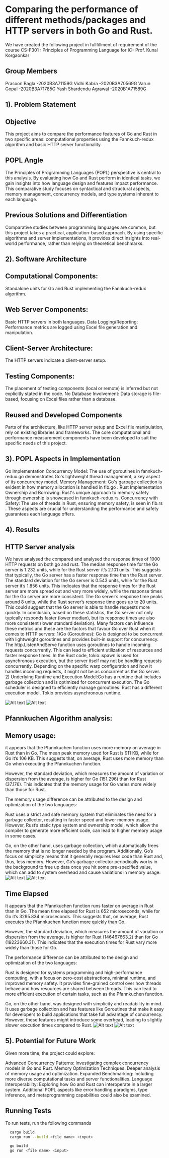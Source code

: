 #  Comparing the performance of different methods/packages and HTTP servers in both Go and Rust.
 
We have created the following project in fullfillment of requirement of the course CS-F301 : Principles of Programming Language for IC-  Prof. Kunal Korgaonkar
 
 
## Group Members
Prasoon Bagla -2020B3A71159G
Vidhi Kabra -2020B3A70569G
Varun Gopal -2020B3A71785G
Yash Shardendu Agrawal -2020B1A71589G
 
 
 
 
 
## 1). Problem Statement
## Objective
This project aims to compare the performance features of Go and Rust in two specific areas: computational properties using the Fannkuch-redux algorithm and basic HTTP server functionality.
 
## POPL Angle
The Principles of Programming Languages (POPL) perspective is central to this analysis. By evaluating how Go and Rust perform in identical tasks, we gain insights into how language design and features impact performance. This comparative study focuses on syntactical and structural aspects, memory management, concurrency models, and type systems inherent to each language.
 
## Previous Solutions and Differentiation
Comparative studies between programming languages are common, but this project takes a practical, application-based approach. By using specific algorithms and server implementations, it provides direct insights into real-world performance, rather than relying on theoretical benchmarks.
 
 
## 2). Software Architecture 
 
## Computational Components: 
Standalone units for Go and Rust implementing the Fannkuch-redux algorithm.
 
## Web Server Components: 
Basic HTTP servers in both languages.
Data Logging/Reporting: Performance metrics are logged using Excel file generation and manipulation.
 
## Client-Server Architecture: 
The HTTP servers indicate a client-server setup.
## Testing Components: 
The placement of testing components (local or remote) is inferred but not explicitly stated in the code.
No Database Involvement: Data storage is file-based, focusing on Excel files rather than a database.
 
## Reused and Developed Components
Parts of the architecture, like HTTP server setup and Excel file manipulation, rely on existing libraries and frameworks. The core computational and performance measurement components have been developed to suit the specific needs of this project.
 
 
## 3). POPL Aspects in Implementation
Go Implementation
Concurrency Model: The use of goroutines in fannkuch-redux.go demonstrates Go's lightweight thread management, a key aspect of its concurrency model.
Memory Management: Go's garbage collection is evident in how memory allocation is handled in fib.go .
Rust Implementation
Ownership and Borrowing: Rust's unique approach to memory safety through ownership is showcased in fannkuch-redux.rs.
Concurrency with Safety: The use of threads in Rust, ensuring memory safety, is seen in fib.rs .
These aspects are crucial for understanding the performance and safety guarantees each language offers.
 
 
## 4). Results
 
## HTTP Server analysis
We have analysed the compared and analysed the response times of 1000 HTTP requests on both go and rust. The median response time for the Go server is 1.232 units, while for the Rust server it’s 2.101 units. This suggests that typically, the Go server has a faster response time than the Rust server. The standard deviation for the Go server is 0.543 units, while for the Rust server it’s 1.856 units. This indicates that the response times for the Rust server are more spread out and vary more widely, while the response times for the Go server are more consistent. The Go server’s response time peaks around 8 units, while the Rust server’s response time goes up to 20 units. This could suggest that the Go server is able to handle requests more quickly. In conclusion, based on these statistics, the Go server not only typically responds faster (lower median), but its response times are also more consistent (lower standard deviation). Many factors can influence these metrics and these are the factors that favour Go over Rust when it comes to HTTP servers:
1)Go (Goroutines): Go is designed to be concurrent with lightweight goroutines and provides built-in support for concurrency. The http.ListenAndServe function uses goroutines to handle incoming requests concurrently. This can lead to efficient utilization of resources and faster response times.  In the Rust code, tokio::spawn is used for asynchronous execution, but the server itself may not be handling requests concurrently. Depending on the specific warp configuration and how it handles incoming requests, it might not be as concurrent as the Go server.
2) Underlying Runtime and Execution Model:Go has a runtime that includes garbage collection and is optimized for concurrent execution. The Go scheduler is designed to efficiently manage goroutines.
Rust has a different execution model. Tokio provides asynchronous runtime.
 
 ![Alt text](/results/go%20graph.png)
![Alt text](/results/rust%20graph.png)
## Pfannkuchen Algorithm analysis:
 
## Memory usage:
it appears that the Pfannkuchen function uses more memory on average in Rust than in Go. The mean peak memory used for Rust is 911 KB, while for Go it’s 106 KB. This suggests that, on average, Rust uses more memory than Go when executing the Pfannkuchen function.
 
However, the standard deviation, which measures the amount of variation or dispersion from the average, is higher for Go (151.296) than for Rust (37.176). This indicates that the memory usage for Go varies more widely than those for Rust.
 
The memory usage difference can be attributed to the design and optimization of the two languages:
 
Rust uses a strict and safe memory system that eliminates the need for a garbage collector, resulting in faster speed and lower memory usage. However, Rust’s static type system and ownership model, which allow the compiler to generate more efficient code, can lead to higher memory usage in some cases.
 
Go, on the other hand, uses garbage collection, which automatically frees the memory that is no longer needed by the program. Additionally, Go’s focus on simplicity means that it generally requires less code than Rust and, thus, less memory. However, Go’s garbage collector periodically works in the background to free up data once you hit some pre-specified value, which can add to system overhead and cause variations in memory usage.
![Alt text](/results/peak%20memory%20go.png)
![Alt text](/results/peak%20memory%20rust.png)

## Time Elapsed
 
It appears that the Pfannkuchen function runs faster on average in Rust than in Go. The mean time elapsed for Rust is 652 microseconds, while for Go it’s 3295.834 microseconds. This suggests that, on average, Rust executes the Pfannkuchen function more quickly than Go.
 
However, the standard deviation, which measures the amount of variation or dispersion from the average, is higher for Rust (146467663.2) than for Go (19223660.31). This indicates that the execution times for Rust vary more widely than those for Go.
 
The performance difference can be attributed to the design and optimization of the two languages:
 
Rust is designed for systems programming and high-performance computing, with a focus on zero-cost abstractions, minimal runtime, and improved memory safety. It provides fine-grained control over how threads behave and how resources are shared between threads. This can lead to more efficient execution of certain tasks, such as the Pfannkuchen function.
 
Go, on the other hand, was designed with simplicity and readability in mind. It uses garbage collection and has features like Goroutines that make it easy for developers to build applications that take full advantage of concurrency. However, these features might introduce some overhead, leading to slightly slower execution times compared to Rust.
![Alt text](/results/time%20elapsed%20go%20.png)
![Alt text](/results/time%20elapsed%20rust.png)
## 5). Potential for Future Work
Given more time, the project could explore:
 
Advanced Concurrency Patterns: Investigating complex concurrency models in Go and Rust.
Memory Optimization Techniques: Deeper analysis of memory usage and optimization.
Expanded Benchmarking: Including more diverse computational tasks and server functionalities.
Language Interoperability: Exploring how Go and Rust can interoperate in a larger system.
Additional POPL aspects like error handling paradigms, type inference, and metaprogramming capabilities could also be examined.
 
## Running Tests
 
To run tests, run the following commands
 
```bash
  cargo build 
  cargo run --build <file name> <input>
```
 
```bash
  go build
  go run <file name> <input>
```
 
 